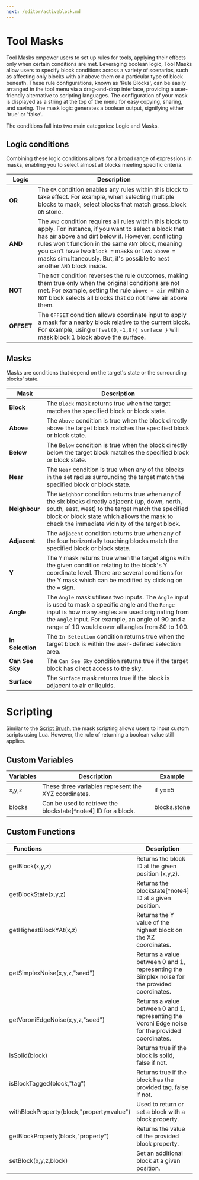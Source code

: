 ```yaml
---
next: /editor/activeblock.md
---
```


# Tool Masks

Tool Masks empower users to set up rules for tools, applying their effects only when certain conditions are met. Leveraging boolean logic, Tool Masks allow users to specify block conditions across a variety of scenarios, such as affecting only blocks with air above them or a particular type of block beneath. These rule configurations, known as 'Rule Blocks', can be easily arranged in the tool menu via a drag-and-drop interface, providing a user-friendly alternative to scripting languages. The configuration of your mask is displayed as a string at the top of the menu for easy copying, sharing, and saving. The mask logic generates a boolean output, signifying either 'true' or 'false'.

The conditions fall into two main categories: Logic and Masks.

## Logic conditions

Combining these logic conditions allows for a broad range of expressions in masks, enabling you to select almost all blocks meeting specific criteria.

| Logic      | Description                                                                                                                                                                                                                                                                                                                                                      |
| ---------- | ---------------------------------------------------------------------------------------------------------------------------------------------------------------------------------------------------------------------------------------------------------------------------------------------------------------------------------------------------------------- |
| **OR**     | The `OR` condition enables any rules within this block to take effect. For example, when selecting multiple blocks to mask, select blocks that match grass_block `OR` stone.                                                                                                                                                                                     |
| **AND**    | The `AND` condition requires all rules within this block to apply. For instance, if you want to select a block that has air above and dirt below it. However, conflicting rules won't function in the same `ANY` block, meaning you can't have two `block =` masks or two `above =` masks simultaneously. But, it's possible to nest another `AND` block inside. |
| **NOT**    | The `NOT` condition reverses the rule outcomes, making them true only when the original conditions are not met. For example, setting the rule `above = air` within a `NOT` block selects all blocks that do not have air above them.                                                                                                                             |
| **OFFSET** | The `OFFSET` condition allows coordinate input to apply a mask for a nearby block relative to the current block. For example, using `offset(0,-1,0){ surface }` will mask block 1 block above the surface.                                                                                                                                                       |

## Masks

Masks are conditions that depend on the target's state or the surrounding blocks' state.

| Mask             | Description                                                                                                                                                                                                                                                         |
| ---------------- | ------------------------------------------------------------------------------------------------------------------------------------------------------------------------------------------------------------------------------------------------------------------- |
| **Block**        | The `Block` mask returns true when the target matches the specified block or block state.                                                                                                                                                                           |
| **Above**        | The `Above` condition is true when the block directly above the target block matches the specified block or block state.                                                                                                                                            |
| **Below**        | The `Below` condition is true when the block directly below the target block matches the specified block or block state.                                                                                                                                            |
| **Near**         | The `Near` condition is true when any of the blocks in the set radius surrounding the target match the specified block or block state.                                                                                                                              |
| **Neighbour**    | The `Neighbor` condition returns true when any of the six blocks directly adjacent (up, down, north, south, east, west) to the target match the specified block or block state which allows the mask to check the immediate vicinity of the target block.           |
| **Adjacent**     | The `Adjacent` condition returns true when any of the four horizontally touching blocks match the specified block or block state.                                                                                                                                   |
| **Y**            | The `Y` mask returns true when the target aligns with the given condition relating to the block's Y coordinate level. There are several conditions for the Y mask which can be modified by clicking on the `=` sign.                                                |
| **Angle**        | The `Angle` mask utilises two inputs. The `Angle` input is used to mask a specific angle and the `Range` input is how many angles are used originating from the `Angle` input. For example, an angle of 90 and a range of 10 would cover all angles from 80 to 100. |
| **In Selection** | The `In Selection` condition returns true when the target block is within the user-defined selection area.                                                                                                                                                          |
| **Can See Sky**  | The `Can See Sky` condition returns true if the target block has direct access to the sky.                                                                                                                                                                          |
| **Surface**      | The `Surface` mask returns true if the block is adjacent to air or liquids.                                                                                                                                                                                         |

# Scripting

Similar to the [Script Brush](/tools/painting/scriptbrush.md), the mask scripting allows users to input custom scripts using Lua. However, the rule of returning a boolean value still applies.

## Custom Variables

| Variables | Description                                                    | Example      |
| --------- | -------------------------------------------------------------- | ------------ |
| x,y,z     | These three variables represent the XYZ coordinates.           | if y==5      |
| blocks    | Can be used to retrieve the blockstate[^note4] ID for a block. | blocks.stone |

## Custom Functions

| <div style="width:100px">Functions</div>  | Description                                                                                       | Example                                                           |
| ----------------------------------------- | ------------------------------------------------------------------------------------------------- | ----------------------------------------------------------------- |
| getBlock(x,y,z)                           | Returns the block ID at the given position (x,y,z).                                               | if getBlock(x,y,z)==blocks.stone                                  |
| getBlockState(x,y,z)                      | Returns the blockstate[^note4] ID at a given position.                                            | if getBlockstate(x,y,z)==withBlockProperty(blocks.chain,"axis=x") |
| getHighestBlockYAt(x,z)                   | Returns the Y value of the highest block on the XZ coordinates.                                   | if getHighestBlockYAt(x,z)==20                                    |
| getSimplexNoise(x,y,z,"seed")             | Returns a value between 0 and 1, representing the Simplex noise for the provided coordinates.     | if getSimplexNoise(x,y,z,42)=>0.5                                 |
| getVoroniEdgeNoise(x,y,z,"seed")          | Returns a value between 0 and 1, representing the Voroni Edge noise for the provided coordinates. | if getVoroniEdgeNoise(x,y,z,01134)=>0.5                           |
| isSolid(block)                            | Returns true if the block is solid, false if not.                                                 | if isSolid(getBlock(x,y,z))                                       |
| isBlockTagged(block,"tag")                | Returns true if the block has the provided tag, false if not.                                     | if isBlockTagged(getBlock(x,y,z),"wooden_fences")                 |
| withBlockProperty(block,"property=value") | Used to return or set a block with a block property.                                              | withBlockProperty(blocks.oak_slab,"waterlogged=true")             |
| getBlockProperty(block,"property")        | Returns the value of the provided block property.                                                 | if getBlockProperty(blocks.oak_slab,"waterlogged")==true          |
| setBlock(x,y,z,block)                     | Set an additional block at a given position.                                                      | setBlock(x,y,z,blocks.stone)                                      |
